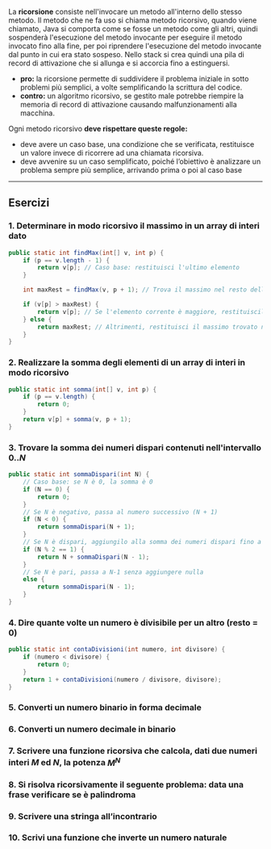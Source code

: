 

La **ricorsione** consiste nell'invocare un metodo all'interno dello stesso metodo. Il metodo che ne fa uso si chiama metodo ricorsivo, quando viene chiamato, Java si comporta come se fosse un metodo come gli altri, quindi sospenderà l'esecuzione del metodo invocante per eseguire il metodo invocato fino alla fine, per poi riprendere l'esecuzione del metodo invocante dal punto in cui era stato sospeso. Nello stack si crea quindi una pila di record di attivazione che si allunga e si accorcia fino a estinguersi.

- **pro:** la ricorsione permette di suddividere il problema iniziale in sotto problemi più semplici, a volte semplificando la scrittura del codice.
- **contro:** un algoritmo ricorsivo, se gestito male potrebbe riempire la memoria di record di attivazione causando malfunzionamenti alla macchina.

Ogni metodo ricorsivo **deve rispettare queste regole:**
- deve avere un caso base, una condizione che se verificata, restituisce un valore invece di ricorrere ad una chiamata ricorsiva.
- deve avvenire su un caso semplificato, poiché l’obiettivo è analizzare un problema sempre più semplice, arrivando prima o poi al caso base

---
## Esercizi

### 1. Determinare in modo ricorsivo il massimo in un array di interi dato
```java
public static int findMax(int[] v, int p) {
    if (p == v.length - 1) {
        return v[p]; // Caso base: restituisci l'ultimo elemento
    }

    int maxRest = findMax(v, p + 1); // Trova il massimo nel resto dell'array

    if (v[p] > maxRest) {
        return v[p]; // Se l'elemento corrente è maggiore, restituiscilo
    } else {
        return maxRest; // Altrimenti, restituisci il massimo trovato nel resto
    }
}
```
### 2. Realizzare la somma degli elementi di un array di interi in modo ricorsivo
```java
public static int somma(int[] v, int p) {
    if (p == v.length) {
        return 0;
    }
    return v[p] + somma(v, p + 1);
}
```
### 3. Trovare la somma dei numeri dispari contenuti nell'intervallo 0..$N$
```java
public static int sommaDispari(int N) {
    // Caso base: se N è 0, la somma è 0
    if (N == 0) {
        return 0;
    }
    // Se N è negativo, passa al numero successivo (N + 1)
    if (N < 0) {
        return sommaDispari(N + 1);
    }
    // Se N è dispari, aggiungilo alla somma dei numeri dispari fino a N-1
    if (N % 2 == 1) {
        return N + sommaDispari(N - 1);
    }
    // Se N è pari, passa a N-1 senza aggiungere nulla
    else {
        return sommaDispari(N - 1);
    }
}
```

### 4. Dire quante volte un numero è divisibile per un altro (resto = 0)
```java
public static int contaDivisioni(int numero, int divisore) {
    if (numero < divisore) {
        return 0;
    }
    return 1 + contaDivisioni(numero / divisore, divisore);
}
```

### 5. Converti un numero binario in forma decimale

### 6. Converti un numero decimale in binario

### 7. Scrivere una funzione ricorsiva che calcola, dati due numeri interi $M$ ed $N$, la potenza $M^N$

### 8. Si risolva ricorsivamente il seguente problema: data una frase verificare se è palindroma

### 9. Scrivere una stringa all’incontrario

### 10. Scrivi una funzione che inverte un numero naturale